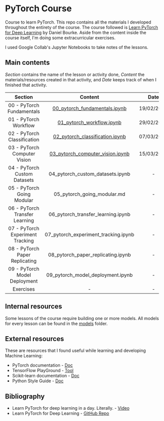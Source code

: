 # PyTorch Course

Course to learn PyTorch. This repo contains all the materials I developed throughout the entirety of the course. The course followed is [Learn PyTorch for Deep Learning](https://dbourke.link/pt-github) by Daniel Bourke. Aside from the content inside the course itself, I'm doing some extracurricular exercises.

I used Google Collab's Jupyter Notebooks to take notes of the lessons.

## Main contents

*Section* contains the name of the lesson or activity done, *Content* the materials/resources created in that activity, and *Date* keeps track of when I finished that activity.

| **Section** | **Content** | **Date** |
|:---:|:---:|:---:|
| 00 - PyTorch Fundamentals | [00_pytorch_fundamentals.ipynb](00_pytorch_fundamentals.ipynb) | 19/02/2024 |
| 01 - PyTorch Workflow | [01_pytorch_workflow.ipynb](01_pytorch_workflow.ipynb) | 29/02/2024 |
| 02 - PyTorch Classification | [02_pytorch_classification.ipynb](02_pytorch_classification.ipynb) | 07/03/2024 |
| 03 - PyTorch Computer Vision | [03_pytorch_computer_vision.ipynb](03_pytorch_computer_vision.ipynb) | 15/03/2024 |
| 04 - PyTorch Custom Datasets | 04_pytorch_custom_datasets.ipynb | - |
| 05 - PyTorch Going Modular | 05_pytorch_going_modular.md | - |
| 06 - PyTorch Transfer Learning | 06_pytorch_transfer_learning.ipynb | - |
| 07 - PyTorch Experiment Tracking | 07_pytorch_experiment_tracking.ipynb | - |
| 08 - PyTorch Paper Replicating | 08_pytorch_paper_replicating.ipynb | - |
| 09 - PyTorch Model Deployment | 09_pytorch_model_deployment.ipynb | - |
| Exercises | - | - |

## Internal resources

Some lessons of the course require building one or more models. All models for every lesson can be found in the [models](/models) folder.

## External resources

These are resources that I found useful while learning and developing Machine Learning:

* PyTorch documentation - [Doc](https://pytorch.org/docs/stable/index.html)
* TensorFlow PlayGround - [Tool](https://playground.tensorflow.org)
* Scikit-learn documentation - [Doc](https://scikit-learn.org/stable/modules/classes.html)
* Python Style Guide - [Doc](https://google.github.io/styleguide/pyguide.html)

## Bibliography

* Learn PyTorch for deep learning in a day. Literally. - [Video](https://youtu.be/Z_ikDlimN6A?si=WJUGxuvC1x8JhgwV)
* Learn PyTorch for Deep Learning - [GitHub Repo](https://dbourke.link/pt-github)
